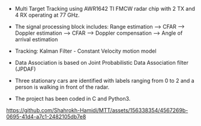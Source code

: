 - Multi Target Tracking using AWR1642 TI FMCW radar chip with 2 TX and 4 RX operating at 77 GHz. 
- The signal processing block includes:   Range estimation --> CFAR --> Doppler estimation --> CFAR --> Doppler compensation --> Angle of arrival estimation 
- Tracking: Kalman Filter - Constant Velocity motion model
- Data Association is based on Joint Probabilistic Data Association filter (JPDAF)

- Three stationary cars are identified with labels ranging from 0 to 2 and a person is walking in front of the radar.
- The project has been coded in C and Python3.



https://github.com/Shahrokh-Hamidi/MTT/assets/156338354/4567269b-0695-41d4-a7c1-2482105db7e8


